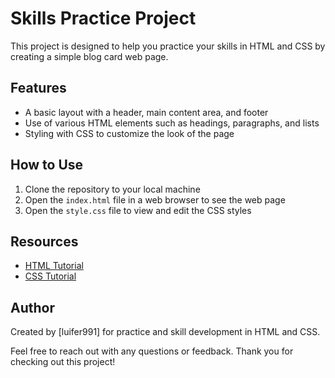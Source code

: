 # Skills Practice Project

This project is designed to help you practice your skills in HTML and CSS by creating a simple blog card web page.

## Features

- A basic layout with a header, main content area, and footer
- Use of various HTML elements such as headings, paragraphs, and lists
- Styling with CSS to customize the look of the page

## How to Use

1. Clone the repository to your local machine
2. Open the `index.html` file in a web browser to see the web page
3. Open the `style.css` file to view and edit the CSS styles

## Resources

- [HTML Tutorial](https://www.w3schools.com/html/)
- [CSS Tutorial](https://www.w3schools.com/css/)

## Author

Created by [luifer991] for practice and skill development in HTML and CSS.

Feel free to reach out with any questions or feedback. Thank you for checking out this project!
